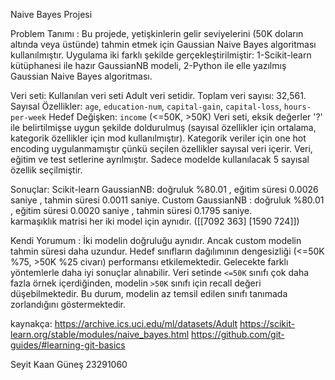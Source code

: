 Naive Bayes Projesi

Problem Tanımı : 
Bu projede, yetişkinlerin gelir seviyelerini (50K doların altında veya üstünde) tahmin etmek için Gaussian Naive Bayes algoritması kullanılmıştır. Uygulama iki farklı şekilde gerçekleştirilmiştir:
1-Scikit-learn kütüphanesi ile hazır GaussianNB modeli,
2-Python ile elle yazılmış Gaussian Naive Bayes algoritması.

Veri seti:
Kullanılan veri seti Adult veri setidir.
Toplam veri sayısı: 32,561.
Sayısal Özellikler: `age`, `education-num`, `capital-gain`, `capital-loss`, `hours-per-week`
Hedef Değişken: `income` (<=50K, >50K)
Veri seti, eksik değerler '?' ile belirtilmişse uygun şekilde doldurulmuş (sayısal özellikler için ortalama, kategorik özellikler için mod kullanılmıştır). Kategorik veriler için one hot encoding uygulanmamıştır çünkü seçilen özellikler sayısal veri içerir.
Veri, eğitim ve test setlerine ayrılmıştır.
Sadece modelde kullanılacak 5 sayısal özellik seçilmiştir.


Sonuçlar:
 Scikit-learn GaussianNB: doğruluk %80.01 , eğitim süresi 0.0026 saniye , tahmin süresi 0.0011 saniye.
 Custom GaussianNB : doğruluk %80.01 , eğitim süresi 0.0020  saniye ,  tahmin süresi 0.1795 saniye.         
 karmaşıklık matrisi her iki model için aynıdır. ([[7092 363] [1590 724]])

Kendi Yorumum : 
İki modelin doğruluğu aynıdır. Ancak custom modelin tahmin süresi daha uzundur.
Hedef sınıfların dağılımının dengesizliği (<=50K %75, >50K %25 civarı) performansı etkilemektedir.
Gelecekte farklı yöntemlerle daha iyi sonuçlar alınabilir.
Veri setinde `<=50K` sınıfı çok daha fazla örnek içerdiğinden, modelin `>50K` sınıfı için recall değeri düşebilmektedir. Bu durum, modelin az temsil edilen sınıfı tanımada zorlandığını göstermektedir.

kaynakça:
https://archive.ics.uci.edu/ml/datasets/Adult
https://scikit-learn.org/stable/modules/naive_bayes.html
https://github.com/git-guides/#learning-git-basics


Seyit Kaan Güneş 23291060